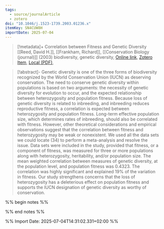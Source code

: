 ```yaml
---
tags:
  - source/journalArticle
  - zotero
doi: "10.1046/j.1523-1739.2003.01236.x"
itemKey: SN4CUW8H
importDate: 2025-07-04
---
```

>[!metadata]+
> Correlation between Fitness and Genetic Diversity
> [[Reed, David H.]], [[Frankham, Richard]], 
> [[Conservation Biology (journal)]] (2003)
> biodiversity, genetic diversity, 
> [Online link](https://conbio.onlinelibrary.wiley.com/doi/10.1046/j.1523-1739.2003.01236.x), [Zotero Item](zotero://select/library/items/SN4CUW8H), [Local (PDF)](file://C:/Users/aburg/Documents/references/zotero/storage/H5C8F5DC/Reed2003_CorrelationFitness.pdf), 

>[!abstract]-
>Genetic diversity is one of the three forms of biodiversity recognized by the World Conservation Union (IUCN) as deserving conservation. The need to conserve genetic diversity within populations is based on two arguments: the necessity of genetic diversity for evolution to occur, and the expected relationship between heterozygosity and population fitness. Because loss of genetic diversity is related to inbreeding, and inbreeding reduces reproductive fitness, a correlation is expected between heterozygosity and population fitness. Long-term effective population size, which determines rates of inbreeding, should also be correlated with fitness. However, other theoretical considerations and empirical observations suggest that the correlation between fitness and heterozygosity may be weak or nonexistent. We used all the data sets we could locate (34) to perform a meta-analysis and resolve the issue. Data sets were included in the study, provided that fitness, or a component of fitness, was measured for three or more populations along with heterozygosity, heritability, and/or population size. The mean weighted correlation between measures of genetic diversity, at the population level, and population fitness was 0.4323. The correlation was highly significant and explained 19% of the variation in fitness. Our study strengthens concerns that the loss of heterozygosity has a deleterious effect on population fitness and supports the IUCN designation of genetic diversity as worthy of conservation.

%% begin notes %%

%% end notes %%

%% Import Date: 2025-07-04T14:31:02.331+02:00 %%
